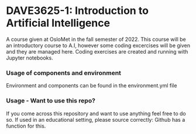 <h1>DAVE3625-1: Introduction to Artificial Intelligence</h1>
A course given at OsloMet in the fall semester of 2022. This course will be an introductory course to A.I, however some coding excercises will be given and they are managed here.
Coding exercises are created and running with Jupyter notebooks.

<h3>Usage of components and environment</h3>
Environment and components can be found in the environment.yml file

<h3>Usage - Want to use this repo?</h3>
If you come across this repository and want to use anything feel free to do so. If used in an educational setting, please source correctly:
Github has a function for this.